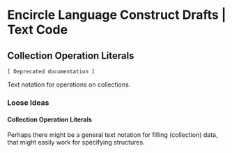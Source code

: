 ﻿Encircle Language Construct Drafts | Text Code
==============================================

Collection Operation Literals
-----------------------------

`[ Deprecated documentation ]`

Text notation for operations on collections.

### Loose Ideas

#### Collection Operation Literals

Perhaps there might be a general text notation for filling (collection) data, that might easily work for specifying structures.
